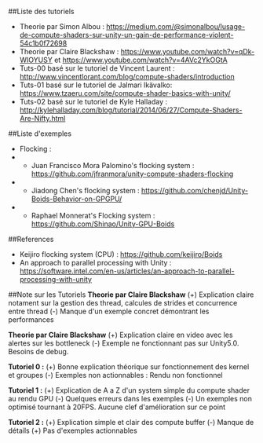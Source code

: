 
##Liste des tutoriels
* Theorie par Simon Albou : https://medium.com/@simonalbou/lusage-de-compute-shaders-sur-unity-un-gain-de-performance-violent-54c1b0f72698
* Theorie par Claire Blackshaw : https://www.youtube.com/watch?v=qDk-WIOYUSY et https://www.youtube.com/watch?v=4AVc2YkOGtA
* Tuts-00 basé sur le tutoriel de Vincent Laurent : http://www.vincentlorant.com/blog/compute-shaders/introduction
* Tuts-01 basé sur le tutoriel de Jalmari Ikävalko: https://www.tzaeru.com/site/compute-shader-basics-with-unity/
* Tuts-02 basé sur le tutoriel de Kyle Halladay : http://kylehalladay.com/blog/tutorial/2014/06/27/Compute-Shaders-Are-Nifty.html

##Liste d'exemples
* Flocking : 
* * Juan Francisco Mora Palomino's flocking system : https://github.com/jfranmora/unity-compute-shaders-flocking
* * Jiadong Chen's flocking system : https://github.com/chenjd/Unity-Boids-Behavior-on-GPGPU/
* * Raphael Monnerat's Flocking system : https://github.com/Shinao/Unity-GPU-Boids

##References
* Keijiro flocking system (CPU) : https://github.com/keijiro/Boids
* An approach to parallel processing with Unity : https://software.intel.com/en-us/articles/an-approach-to-parallel-processing-with-unity

##Note sur les Tutoriels
**Theorie par Claire Blackshaw**
(+) Explication claire notament sur la gestion des thread, calcules de strides et concurrence entre thread
(-) Manque d'un exemple concret démontrant les performances

**Theorie par Claire Blackshaw**
(+) Explication claire en video avec les alertes sur les bottleneck
(-) Exemple ne fonctionnant pas sur Unity5.0. Besoins de debug.

**Tutoriel 0 :**
(+) Bonne explication théorique sur fonctionnement des kernel et groupes
(-) Exemples non actionnables : Rendu non fonctionnel

**Tutoriel 1 :**
(+) Explication de A a Z d'un system simple du compute shader au rendu GPU
(-) Quelques erreurs dans les exemples
(-) Un exemples non optimisé tournant à 20FPS. Aucune clef d'amélioration sur ce point

**Tutoriel 2 :**
(+) Explication simple et clair des compute buffer
(-) Manque de détails
(+) Pas d'exemples actionnables
